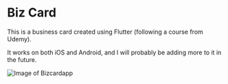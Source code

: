 # Biz Card

This is a business card created using Flutter (following a course from Udemy).

It works on both iOS and Android, and I will probably be adding more to it in the future.


![Image of Bizcardapp](https://i.ibb.co/86tRyJ6/bizcard.png)
